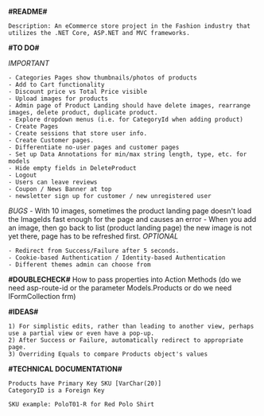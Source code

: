 **#README#**

    Description: An eCommerce store project in the Fashion industry that utilizes the .NET Core, ASP.NET and MVC frameworks. 

**#TO DO#**

*IMPORTANT*

    - Categories Pages show thumbnails/photos of products
    - Add to Cart functionality
    - Discount price vs Total Price visible
    - Upload images for products
    - Admin page of Product Landing should have delete images, rearrange images, delete product, duplicate product.
    - Explore dropdown menus (i.e. for CategoryId when adding product)
    - Create Pages
    - Create sessions that store user info.
    - Create Customer pages.
    - Differentiate no-user pages and customer pages
    - Set up Data Annotations for min/max string length, type, etc. for models
    - Hide empty fields in DeleteProduct
    - Logout
    - Users can leave reviews
    - Coupon / News Banner at top
    - newsletter sign up for customer / new unregistered user

*BUGS*
    - With 10 images, sometimes the product landing page doesn't load the ImageIds fast enough for the page and causes an error
    - When you add an image, then go back to list (product landing page) the new image is not yet there, page has to be refreshed first. 
*OPTIONAL*

    - Redirect from Success/Failure after 5 seconds.
    - Cookie-based Authentication / Identity-based Authentication
    - Different themes admin can choose from
**#DOUBLECHECK#**
    How to pass properties into Action Methods (do we need asp-route-id or the parameter Models.Products or do we need IFormCollection frm)

**#IDEAS#**

    1) For simplistic edits, rather than leading to another view, perhaps use a partial view or even have a pop-up.
    2) After Success or Failure, automatically redirect to appropriate page.
    3) Overriding Equals to compare Products object's values

**#TECHNICAL DOCUMENTATION#**

    Products have Primary Key SKU [VarChar(20)]
    CategoryID is a Foreign Key 

    SKU example: PoloT01-R for Red Polo Shirt